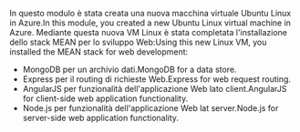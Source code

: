 <span data-ttu-id="67012-101">In questo modulo è stata creata una nuova macchina virtuale Ubuntu Linux in Azure.</span><span class="sxs-lookup"><span data-stu-id="67012-101">In this module, you created a new Ubuntu Linux virtual machine in Azure.</span></span> <span data-ttu-id="67012-102">Mediante questa nuova VM Linux è stata completata l'installazione dello stack MEAN per lo sviluppo Web:</span><span class="sxs-lookup"><span data-stu-id="67012-102">Using this new Linux VM, you installed the MEAN stack for web development:</span></span>

- <span data-ttu-id="67012-103">MongoDB per un archivio dati.</span><span class="sxs-lookup"><span data-stu-id="67012-103">MongoDB for a data store.</span></span>
- <span data-ttu-id="67012-104">Express per il routing di richieste Web.</span><span class="sxs-lookup"><span data-stu-id="67012-104">Express for web request routing.</span></span>
- <span data-ttu-id="67012-105">AngularJS per funzionalità dell'applicazione Web lato client.</span><span class="sxs-lookup"><span data-stu-id="67012-105">AngularJS for client-side web application functionality.</span></span>
- <span data-ttu-id="67012-106">Node.js per funzionalità dell'applicazione Web lat server.</span><span class="sxs-lookup"><span data-stu-id="67012-106">Node.js for server-side web application functionality.</span></span>
